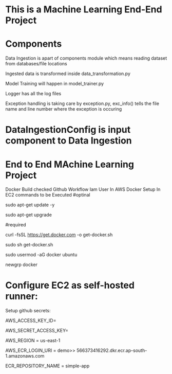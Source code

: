 # This is a Machine Learning End-End Project



#  Components

Data Ingestion is apart of components module which means reading dataset from databases/file locations

Ingested data is transformed inside data_transformation.py

Model Training will happen in model_trainer.py

Logger has all the log files

Exception handling is taking care by exception.py, exc_info() tells the file name and line number where the exception is occuring

# DataIngestionConfig is input component to Data Ingestion

# End to End MAchine Learning Project

Docker Build checked
Github Workflow
Iam User In AWS
Docker Setup In EC2 commands to be Executed
#optinal

sudo apt-get update -y

sudo apt-get upgrade

#required

curl -fsSL https://get.docker.com -o get-docker.sh

sudo sh get-docker.sh

sudo usermod -aG docker ubuntu

newgrp docker

# Configure EC2 as self-hosted runner:

Setup github secrets:

AWS_ACCESS_KEY_ID=

AWS_SECRET_ACCESS_KEY=

AWS_REGION = us-east-1

AWS_ECR_LOGIN_URI = demo>> 566373416292.dkr.ecr.ap-south-1.amazonaws.com

ECR_REPOSITORY_NAME = simple-app

